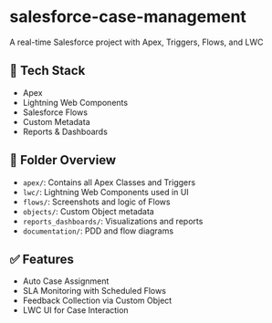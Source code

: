 # salesforce-case-management
A real-time Salesforce project with Apex, Triggers, Flows, and LWC

## 🔧 Tech Stack
- Apex
- Lightning Web Components
- Salesforce Flows
- Custom Metadata
- Reports & Dashboards

## 📁 Folder Overview
- `apex/`: Contains all Apex Classes and Triggers
- `lwc/`: Lightning Web Components used in UI
- `flows/`: Screenshots and logic of Flows
- `objects/`: Custom Object metadata
- `reports_dashboards/`: Visualizations and reports
- `documentation/`: PDD and flow diagrams

## ✅ Features
- Auto Case Assignment
- SLA Monitoring with Scheduled Flows
- Feedback Collection via Custom Object
- LWC UI for Case Interaction
